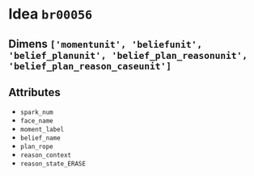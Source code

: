 # Idea `br00056`

## Dimens `['momentunit', 'beliefunit', 'belief_planunit', 'belief_plan_reasonunit', 'belief_plan_reason_caseunit']`

## Attributes
- `spark_num`
- `face_name`
- `moment_label`
- `belief_name`
- `plan_rope`
- `reason_context`
- `reason_state_ERASE`
